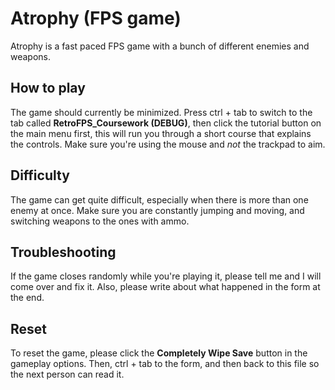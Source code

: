 # Atrophy (FPS game)

Atrophy is a fast paced FPS game with a bunch of different enemies and weapons.

## How to play

The game should currently be minimized. Press ctrl + tab to switch to the tab called **RetroFPS_Coursework (DEBUG)**, then click the tutorial button on the main menu first, this will run you through a short course that explains the controls. Make sure you're using the mouse and _not_ the trackpad to aim.

## Difficulty

The game can get quite difficult, especially when there is more than one enemy at once. Make sure you are constantly jumping and moving, and switching weapons to the ones with ammo.

## Troubleshooting

If the game closes randomly while you're playing it, please tell me and I will come over and fix it. Also, please write about what happened in the form at the end.

## Reset

To reset the game, please click the **Completely Wipe Save** button in the gameplay options. Then, ctrl + tab to the form, and then back to this file so the next person can read it.